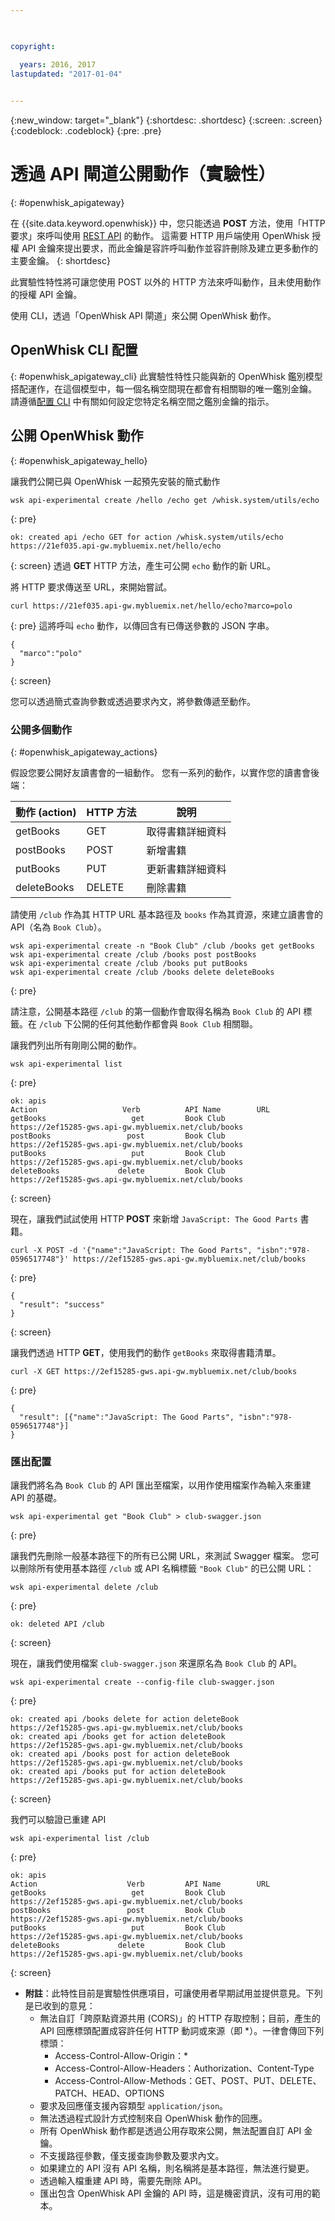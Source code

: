 ```yaml
---

 

copyright:

  years: 2016, 2017
lastupdated: "2017-01-04"
 

---
```


{:new_window: target="_blank"}
{:shortdesc: .shortdesc}
{:screen: .screen}
{:codeblock: .codeblock}
{:pre: .pre}

# 透過 API 閘道公開動作（實驗性）
{: #openwhisk_apigateway}

在 {{site.data.keyword.openwhisk}} 中，您只能透過 **POST** 方法，使用「HTTP 要求」來呼叫使用 [REST API](./openwhisk_reference.html#openwhisk_ref_restapi) 的動作。
這需要 HTTP 用戶端使用 OpenWhisk 授權 API 金鑰來提出要求，而此金鑰是容許呼叫動作並容許刪除及建立更多動作的主要金鑰。
{: shortdesc}

此實驗性特性將可讓您使用 POST 以外的 HTTP 方法來呼叫動作，且未使用動作的授權 API 金鑰。

使用 CLI，透過「OpenWhisk API 閘道」來公開 OpenWhisk 動作。 

## OpenWhisk CLI 配置
{: #openwhisk_apigateway_cli}
此實驗性特性只能與新的 OpenWhisk 鑑別模型搭配運作，在這個模型中，每一個名稱空間現在都會有相關聯的唯一鑑別金鑰。
請遵循[配置 CLI](https://console.ng.bluemix.net/openwhisk/cli) 中有關如何設定您特定名稱空間之鑑別金鑰的指示。

## 公開 OpenWhisk 動作
{: #openwhisk_apigateway_hello}

讓我們公開已與 OpenWhisk 一起預先安裝的簡式動作

```
wsk api-experimental create /hello /echo get /whisk.system/utils/echo
```
{: pre}
```
ok: created api /echo GET for action /whisk.system/utils/echo
https://21ef035.api-gw.mybluemix.net/hello/echo
```
{: screen}
透過 **GET** HTTP 方法，產生可公開 `echo` 動作的新 URL。

將 HTTP 要求傳送至 URL，來開始嘗試。
```
curl https://21ef035.api-gw.mybluemix.net/hello/echo?marco=polo
```
{: pre}
這將呼叫 `echo` 動作，以傳回含有已傳送參數的 JSON 字串。
```
{
  "marco":"polo"
}
```
{: screen}

您可以透過簡式查詢參數或透過要求內文，將參數傳遞至動作。

### 公開多個動作
{: #openwhisk_apigateway_actions}

假設您要公開好友讀書會的一組動作。
您有一系列的動作，以實作您的讀書會後端：

| 動作 (action) | HTTP 方法 | 說明 |
| ----------- | ----------- | ------------ |
| getBooks    | GET | 取得書籍詳細資料  |
| postBooks   | POST | 新增書籍 |
| putBooks    | PUT | 更新書籍詳細資料 |
| deleteBooks | DELETE | 刪除書籍 |

請使用 `/club` 作為其 HTTP URL 基本路徑及 `books` 作為其資源，來建立讀書會的 API（名為 `Book Club`）。
```
wsk api-experimental create -n "Book Club" /club /books get getBooks
wsk api-experimental create /club /books post postBooks
wsk api-experimental create /club /books put putBooks
wsk api-experimental create /club /books delete deleteBooks
```
{: pre}

請注意，公開基本路徑 `/club` 的第一個動作會取得名稱為 `Book Club` 的 API 標籤。在 `/club` 下公開的任何其他動作都會與 `Book Club` 相關聯。

讓我們列出所有剛剛公開的動作。

```
wsk api-experimental list
```
{: pre}
```
ok: apis
Action                   Verb          API Name        URL
getBooks                   get         Book Club       https://2ef15285-gws.api-gw.mybluemix.net/club/books
postBooks                 post         Book Club       https://2ef15285-gws.api-gw.mybluemix.net/club/books
putBooks                   put         Book Club       https://2ef15285-gws.api-gw.mybluemix.net/club/books
deleteBooks             delete         Book Club       https://2ef15285-gws.api-gw.mybluemix.net/club/books
```
{: screen}

現在，讓我們試試使用 HTTP **POST** 來新增 `JavaScript: The Good Parts` 書籍。
```
curl -X POST -d '{"name":"JavaScript: The Good Parts", "isbn":"978-0596517748"}' https://2ef15285-gws.api-gw.mybluemix.net/club/books
```
{: pre}
```
{
  "result": "success"
}
```
{: screen}

讓我們透過 HTTP **GET**，使用我們的動作 `getBooks` 來取得書籍清單。
```
curl -X GET https://2ef15285-gws.api-gw.mybluemix.net/club/books
```
{: pre}
```
{
  "result": [{"name":"JavaScript: The Good Parts", "isbn":"978-0596517748"}]
}
```

### 匯出配置
讓我們將名為 `Book Club` 的 API 匯出至檔案，以用作使用檔案作為輸入來重建 API 的基礎。 
```
wsk api-experimental get "Book Club" > club-swagger.json
```
{: pre}

讓我們先刪除一般基本路徑下的所有已公開 URL，來測試 Swagger 檔案。
您可以刪除所有使用基本路徑 `/club` 或 API 名稱標籤 `"Book Club"` 的已公開 URL：
```
wsk api-experimental delete /club
```
{: pre}
```
ok: deleted API /club
```
{: screen}

現在，讓我們使用檔案 `club-swagger.json` 來還原名為 `Book Club` 的 API。
```
wsk api-experimental create --config-file club-swagger.json
```
{: pre}
```
ok: created api /books delete for action deleteBook
https://2ef15285-gws.api-gw.mybluemix.net/club/books
ok: created api /books get for action deleteBook
https://2ef15285-gws.api-gw.mybluemix.net/club/books
ok: created api /books post for action deleteBook
https://2ef15285-gws.api-gw.mybluemix.net/club/books
ok: created api /books put for action deleteBook
https://2ef15285-gws.api-gw.mybluemix.net/club/books
```
{: screen}

我們可以驗證已重建 API
```
wsk api-experimental list /club
```
{: pre}
```
ok: apis
Action                    Verb         API Name        URL
getBooks                   get         Book Club       https://2ef15285-gws.api-gw.mybluemix.net/club/books
postBooks                 post         Book Club       https://2ef15285-gws.api-gw.mybluemix.net/club/books
putBooks                   put         Book Club       https://2ef15285-gws.api-gw.mybluemix.net/club/books
deleteBooks             delete         Book Club       https://2ef15285-gws.api-gw.mybluemix.net/club/books
```
{: screen}

- **附註**：此特性目前是實驗性供應項目，可讓使用者早期試用並提供意見。下列是已收到的意見：
  - 無法自訂「跨原點資源共用 (CORS)」的 HTTP 存取控制；目前，產生的 API 回應標頭配置成容許任何 HTTP 動詞或來源（即 *）。一律會傳回下列標頭：
    - Access-Control-Allow-Origin：*
    - Access-Control-Allow-Headers：Authorization、Content-Type
    - Access-Control-Allow-Methods：GET、POST、PUT、DELETE、PATCH、HEAD、OPTIONS
  - 要求及回應僅支援內容類型 `application/json`。
  - 無法透過程式設計方式控制來自 OpenWhisk 動作的回應。
  - 所有 OpenWhisk 動作都是透過公用存取來公開，無法配置自訂 API 金鑰。
  - 不支援路徑參數，僅支援查詢參數及要求內文。
  - 如果建立的 API 沒有 API 名稱，則名稱將是基本路徑，無法進行變更。
  - 透過輸入檔重建 API 時，需要先刪除 API。
  - 匯出包含 OpenWhisk API 金鑰的 API 時，這是機密資訊，沒有可用的範本。
